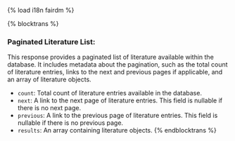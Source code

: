 {% load i18n fairdm %}

{% blocktrans %}
### Paginated Literature List:
This response provides a paginated list of literature available within the database. It includes metadata about the pagination, such as the total count of literature entries, links to the next and previous pages if applicable, and an array of literature objects.

- `count`: Total count of literature entries available in the database.
- `next`: A link to the next page of literature entries. This field is nullable if there is no next page.
- `previous`: A link to the previous page of literature entries. This field is nullable if there is no previous page.
- `results`: An array containing literature objects.
{% endblocktrans %}
